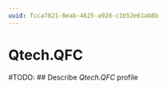 ```yaml
---
uuid: fcca7821-8eab-4625-a928-c1b52e61ab8b
---
```



# Qtech.QFC


#TODO: ## Describe *Qtech.QFC* profile

